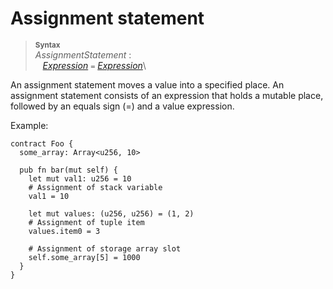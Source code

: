# Assignment statement


> **<sup>Syntax</sup>**\
> _AssignmentStatement_ :\
> &nbsp;&nbsp; [_Expression_] `=` [_Expression_]\

An assignment statement moves a value into a specified place. An assignment statement consists of an expression that holds a mutable place, followed by an equals sign (=) and a value expression.

Example:

```fe
contract Foo {
  some_array: Array<u256, 10>

  pub fn bar(mut self) {
    let mut val1: u256 = 10
    # Assignment of stack variable
    val1 = 10

    let mut values: (u256, u256) = (1, 2)
    # Assignment of tuple item
    values.item0 = 3

    # Assignment of storage array slot
    self.some_array[5] = 1000
  }
}
```

[_Expression_]: ../expressions/index.md
